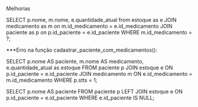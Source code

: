 Melhorias


SELECT p.nome, m.nome, e.quantidade_atual from estoque as e 
JOIN medicamento as m on m.id_medicamento = e.id_medicamento
JOIN paciente as p on p.id_paciente = e.id_paciente WHERE m.id_medicamento = ?;

***Erro na função cadastrar_paciente_com_medicamentos():

SELECT p.nome AS paciente, 
               m.nome AS medicamento,  
               e.quantidade_atual as estoque
        FROM paciente p
        JOIN estoque e ON p.id_paciente = e.id_paciente
        JOIN medicamento m ON e.id_medicamento = m.id_medicamento 
        WHERE p.stts = 1;
		
SELECT p.nome AS paciente
FROM paciente p
LEFT JOIN estoque e ON p.id_paciente = e.id_paciente
WHERE e.id_paciente IS NULL;
  
